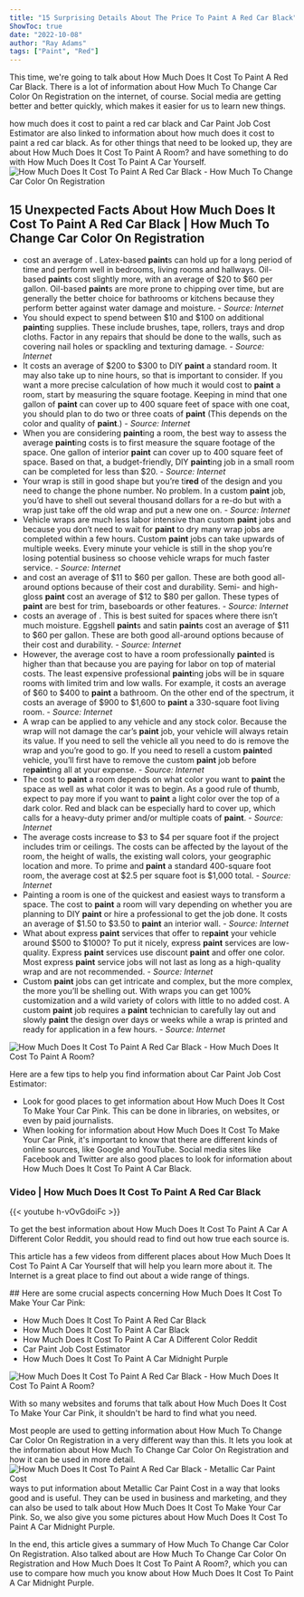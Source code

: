 ```yaml
---
title: "15 Surprising Details About The Price To Paint A Red Car Black"
ShowToc: true 
date: "2022-10-08"
author: "Ray Adams" 
tags: ["Paint", "Red"]
---
```


	
This time, we're going to talk about How Much Does It Cost To Paint A Red Car Black. There is a lot of information about How Much To Change Car Color On Registration on the internet, of course. Social media are getting better and better quickly, which makes it easier for us to learn new things.

how much does it cost to paint a red car black and Car Paint Job Cost Estimator are also linked to information about how much does it cost to paint a red car black. As for other things that need to be looked up, they are about How Much Does It Cost To Paint A Room? and have something to do with How Much Does It Cost To Paint A Car Yourself.
<img loading="lazy" src="http://shamrockroseaussies.com/yahoo_site_admin/assets/images/DSC_0156.176182102_std.JPG" onerror="this.onerror=null;this.src='https://blogger.googleusercontent.com/img/a/AVvXsEhe7F7TRXHtjiKvHb5vS7DmnxvpHiDyoYyYvm1nHB3Qp2_w3BnM6A2eq4v7FYxCC9bfZt3a9vIMtAYEKUiaDQbHMg-ViyGmRIj39MLp0bGFfgfYw1Dc9q_H-T0wiTm3l0Uq42dETrN9eC8aGJ9_IORZsxST1AcLR7np1koOfcc7tnHa4S8Mwz_xD9d0=s16000';" alt="How Much Does It Cost To Paint A Red Car Black - How Much To Change Car Color On Registration" >

## 15 Unexpected Facts About How Much Does It Cost To Paint A Red Car Black | How Much To Change Car Color On Registration
-   cost an average of . Latex-based **paint**s can hold up for a long period of time and perform well in bedrooms, living rooms and hallways. Oil-based **paint**s cost slightly more, with an average of $20 to $60 per gallon. Oil-based **paint**s are more prone to chipping over time, but are generally the better choice for bathrooms or kitchens because they perform better against water damage and moisture. - <cite>Source: Internet</cite>
-   You should expect to spend between $10 and $100 on additional **paint**ing supplies. These include brushes, tape, rollers, trays and drop cloths. Factor in any repairs that should be done to the walls, such as covering nail holes or spackling and texturing damage. - <cite>Source: Internet</cite>
-   It costs an average of $200 to $300 to DIY **paint** a standard room. It may also take up to nine hours, so that is important to consider. If you want a more precise calculation of how much it would cost to **paint** a room, start by measuring the square footage. Keeping in mind that one gallon of **paint** can cover up to 400 square feet of space with one coat, you should plan to do two or three coats of **paint** (This depends on the color and quality of **paint**.) - <cite>Source: Internet</cite>
-   When you are considering **paint**ing a room, the best way to assess the average **paint**ing costs is to first measure the square footage of the space. One gallon of interior **paint** can cover up to 400 square feet of space. Based on that, a budget-friendly, DIY **paint**ing job in a small room can be completed for less than $20. - <cite>Source: Internet</cite>
-   Your wrap is still in good shape but you’re ti**red** of the design and you need to change the phone number. No problem. In a custom **paint** job, you’d have to shell out several thousand dollars for a re-do but with a wrap just take off the old wrap and put a new one on. - <cite>Source: Internet</cite>
-   Vehicle wraps are much less labor intensive than custom **paint** jobs and because you don’t need to wait for **paint** to dry many wrap jobs are completed within a few hours. Custom **paint** jobs can take upwards of multiple weeks. Every minute your vehicle is still in the shop you’re losing potential business so choose vehicle wraps for much faster service. - <cite>Source: Internet</cite>
-   and cost an average of $11 to $60 per gallon. These are both good all-around options because of their cost and durability. Semi- and high-gloss **paint** cost an average of $12 to $80 per gallon. These types of **paint** are best for trim, baseboards or other features. - <cite>Source: Internet</cite>
-   costs an average of . This is best suited for spaces where there isn’t much moisture. Eggshell **paint**s and satin **paint**s cost an average of $11 to $60 per gallon. These are both good all-around options because of their cost and durability. - <cite>Source: Internet</cite>
-   However, the average cost to have a room professionally **paint**ed is higher than that because you are paying for labor on top of material costs. The least expensive professional **paint**ing jobs will be in square rooms with limited trim and low walls. For example, it costs an average of $60 to $400 to **paint** a bathroom. On the other end of the spectrum, it costs an average of $900 to $1,600 to **paint** a 330-square foot living room. - <cite>Source: Internet</cite>
-   A wrap can be applied to any vehicle and any stock color. Because the wrap will not damage the car’s **paint** job, your vehicle will always retain its value. If you need to sell the vehicle all you need to do is remove the wrap and you’re good to go. If you need to resell a custom **paint**ed vehicle, you’ll first have to remove the custom **paint** job before re**paint**ing all at your expense. - <cite>Source: Internet</cite>
-   The cost to **paint** a room depends on what color you want to **paint** the space as well as what color it was to begin. As a good rule of thumb, expect to pay more if you want to **paint** a light color over the top of a dark color. Red and black can be especially hard to cover up, which calls for a heavy-duty primer and/or multiple coats of **paint**. - <cite>Source: Internet</cite>
-   The average costs increase to $3 to $4 per square foot if the project includes trim or ceilings. The costs can be affected by the layout of the room, the height of walls, the existing wall colors, your geographic location and more. To prime and **paint** a standard 400-square foot room, the average cost at $2.5 per square foot is $1,000 total. - <cite>Source: Internet</cite>
-   Painting a room is one of the quickest and easiest ways to transform a space. The cost to **paint** a room will vary depending on whether you are planning to DIY **paint** or hire a professional to get the job done. It costs an average of $1.50 to $3.50 to **paint** an interior wall. - <cite>Source: Internet</cite>
-   What about express **paint** services that offer to re**paint** your vehicle around $500 to $1000? To put it nicely, express **paint** services are low-quality. Express **paint** services use discount **paint** and offer one color. Most express **paint** service jobs will not last as long as a high-quality wrap and are not recommended. - <cite>Source: Internet</cite>
-   Custom **paint** jobs can get intricate and complex, but the more complex, the more you’ll be shelling out. With wraps you can get 100% customization and a wild variety of colors with little to no added cost. A custom **paint** job requires a **paint** technician to carefully lay out and slowly **paint** the design over days or weeks while a wrap is printed and ready for application in a few hours. - <cite>Source: Internet</cite>


<img loading="lazy" src="http://universalchurchoflove.com/yahoo_site_admin16/assets/images/DSC01434.302183407_std.JPG" onerror="this.onerror=null;this.src='https://blogger.googleusercontent.com/img/a/AVvXsEhe7F7TRXHtjiKvHb5vS7DmnxvpHiDyoYyYvm1nHB3Qp2_w3BnM6A2eq4v7FYxCC9bfZt3a9vIMtAYEKUiaDQbHMg-ViyGmRIj39MLp0bGFfgfYw1Dc9q_H-T0wiTm3l0Uq42dETrN9eC8aGJ9_IORZsxST1AcLR7np1koOfcc7tnHa4S8Mwz_xD9d0=s16000';" alt="How Much Does It Cost To Paint A Red Car Black - How Much Does It Cost To Paint A Room?" >

Here are a few tips to help you find information about Car Paint Job Cost Estimator:
- Look for good places to get information about How Much Does It Cost To Make Your Car Pink. This can be done in libraries, on websites, or even by paid journalists.
- When looking for information about How Much Does It Cost To Make Your Car Pink, it's important to know that there are different kinds of online sources, like Google and YouTube. Social media sites like Facebook and Twitter are also good places to look for information about How Much Does It Cost To Paint A Car Black.

### Video | How Much Does It Cost To Paint A Red Car Black
{{< youtube h-vOvGdoiFc >}} 

To get the best information about How Much Does It Cost To Paint A Car A Different Color Reddit, you should read to find out how true each source is.

This article has a few videos from different places about How Much Does It Cost To Paint A Car Yourself that will help you learn more about it. The Internet is a great place to find out about a wide range of things.
<script async="async" data-cfasync="false" src="//normallydemandedalter.com/fe63df3c5408708b15d8dc3d9b206b31/invoke.js"></script>
<div id="container-fe63df3c5408708b15d8dc3d9b206b31"></div>
## Here are some crucial aspects concerning How Much Does It Cost To Make Your Car Pink:

- How Much Does It Cost To Paint A Red Car Black
- How Much Does It Cost To Paint A Car Black
- How Much Does It Cost To Paint A Car A Different Color Reddit
- Car Paint Job Cost Estimator
- How Much Does It Cost To Paint A Car Midnight Purple

 <img loading="lazy" src="http://shamrockroseaussies.com/yahoo_site_admin/assets/images/DSC_0023.228200746_std.JPG" onerror="this.onerror=null;this.src='https://blogger.googleusercontent.com/img/a/AVvXsEhe7F7TRXHtjiKvHb5vS7DmnxvpHiDyoYyYvm1nHB3Qp2_w3BnM6A2eq4v7FYxCC9bfZt3a9vIMtAYEKUiaDQbHMg-ViyGmRIj39MLp0bGFfgfYw1Dc9q_H-T0wiTm3l0Uq42dETrN9eC8aGJ9_IORZsxST1AcLR7np1koOfcc7tnHa4S8Mwz_xD9d0=s16000';" alt="How Much Does It Cost To Paint A Red Car Black - How Much Does It Cost To Paint A Room?" >

With so many websites and forums that talk about How Much Does It Cost To Make Your Car Pink, it shouldn't be hard to find what you need.

Most people are used to getting information about How Much To Change Car Color On Registration in a very different way than this. It lets you look at the information about How Much To Change Car Color On Registration and how it can be used in more detail.
<img loading="lazy" src="http://shamrockroseaussies.com/yahoo_site_admin/assets/images/20190102_023022.25205208_std.jpg" onerror="this.onerror=null;this.src='https://blogger.googleusercontent.com/img/a/AVvXsEhe7F7TRXHtjiKvHb5vS7DmnxvpHiDyoYyYvm1nHB3Qp2_w3BnM6A2eq4v7FYxCC9bfZt3a9vIMtAYEKUiaDQbHMg-ViyGmRIj39MLp0bGFfgfYw1Dc9q_H-T0wiTm3l0Uq42dETrN9eC8aGJ9_IORZsxST1AcLR7np1koOfcc7tnHa4S8Mwz_xD9d0=s16000';" alt="How Much Does It Cost To Paint A Red Car Black - Metallic Car Paint Cost" >
ways to put information about Metallic Car Paint Cost in a way that looks good and is useful. They can be used in business and marketing, and they can also be used to talk about How Much Does It Cost To Make Your Car Pink. So, we also give you some pictures about How Much Does It Cost To Paint A Car Midnight Purple.

In the end, this article gives a summary of How Much To Change Car Color On Registration. Also talked about are How Much To Change Car Color On Registration and How Much Does It Cost To Paint A Room?, which you can use to compare how much you know about How Much Does It Cost To Paint A Car Midnight Purple.
	
	
	
	

